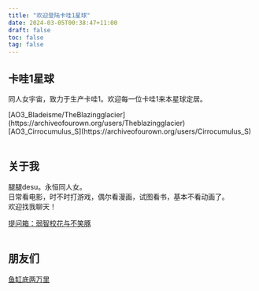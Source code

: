 ```yaml
---
title: "欢迎登陆卡哇1星球"
date: 2024-03-05T00:38:47+11:00
draft: false
toc: false
tag: false
---
```


## 卡哇1星球

同人女宇宙，致力于生产卡哇1。欢迎每一位卡哇1来本星球定居。<br>

<p>
[AO3_Bladeisme/TheBlazingglacier](https://archiveofourown.org/users/Theblazingglacier)<br>
[AO3_Cirrocumulus_S](https://archiveofourown.org/users/Cirrocumulus_S)<br><br>
</p>


## 关于我

<p>腿腿desu。永恒同人女。<br>
日常看电影，时不时打游戏，偶尔看漫画，试图看书，基本不看动画了。<br>
欢迎找我聊天！<br></p>

[提问箱：弱智校花与不笑豚](https://box.n3ko.cc/_/meaningless)<br><br>


## 朋友们

[鱼缸底两万里](https://erimland.vercel.app)<br>